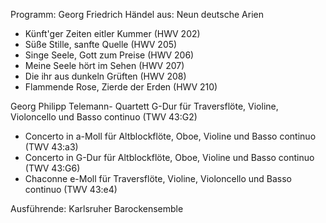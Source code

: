 
Programm:
Georg Friedrich Händel aus: Neun deutsche Arien
- Künft'ger Zeiten eitler Kummer (HWV 202)
- Süße Stille, sanfte Quelle (HWV 205)
- Singe Seele, Gott zum Preise (HWV 206)
- Meine Seele hört im Sehen (HWV 207)
- Die ihr aus dunkeln Grüften (HWV 208)
- Flammende Rose, Zierde der Erden (HWV 210)

Georg Philipp Telemann- Quartett G-Dur für Traversflöte, Violine, Violoncello und Basso continuo (TWV 43:G2)
- Concerto in a-Moll für Altblockflöte, Oboe, Violine und Basso continuo (TWV 43:a3)
- Concerto in G-Dur für Altblockflöte, Oboe, Violine und Basso continuo (TWV 43:G6)
- Chaconne e-Moll für Traversflöte, Violine, Violoncello und Basso continuo (TWV 43:e4)

Ausführende: Karlsruher Barockensemble
